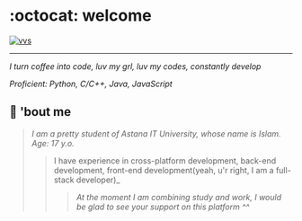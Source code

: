 # :octocat: welcome
[![vvs](https://c.tenor.com/R8wjCxS2MCgAAAAC/oreki-black-and-white-wind.gif)](https://www.instagram.com/vvsalwayscodin/)
___
_I turn coffee into code, luv my grl, luv my codes, constantly develop_

_Proficient: Python, C/C++, Java, JavaScript_

## :wedding: 'bout me
>_I am a pretty student of Astana IT University, whose name is Islam. Age: 17 y.o._
>>I have experience in cross-platform development, back-end development, front-end development(yeah, u'r right, I am a full-stack developer)_
>>>_At the moment I am combining study and work, I would be glad to see your support on this platform ^^_